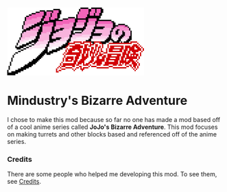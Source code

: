 ![Logo](icon.png)

# Mindustry's Bizarre Adventure

I chose to make this mod because so far no one has made a mod based off of a cool anime series called **JoJo's Bizarre Adventure**.
This mod focuses on making turrets and other blocks based and referenced off of the anime series.

### Credits

There are some people who helped me developing this mod. To see them, see [Credits](CREDITS.md).
